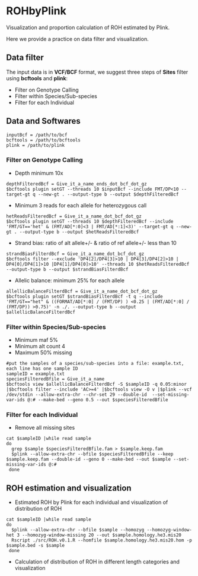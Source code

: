 # ROHbyPlink
Visualization and proportion calculation of ROH estimated by Plink.

Here we provide a practice on data filter and visualization.

## Data filter
The input data is in **VCF/BCF** format, we suggest three steps of **Sites** filter using **bcftools** and **plink**: 
  - Filter on Genotype Calling
  - Filter within Species/Sub-species
  - Filter for each Individual

## Data and Softwares
  ```
  inputBcf = /path/to/bcf
  bcftools = /path/to/bcftools
  plink = /path/to/plink
  
  ```

### Filter on Genotype Calling
  - Depth minimum 10x
  ```
  depthFilteredBcf = Give_it_a_name_ends_dot_bcf_dot_gz
  $bcftools plugin setGT --threads 10 $inputBcf --include FMT/DP<10 --target-gt q --new-gt . --output-type b --output $depthFilteredBcf
  ```
  - Minimum 3 reads for each allele for heterozygous call
  ```
  hetReadsFilteredBcf = Give_it_a_name_dot_bcf_dot_gz
  $bcftools plugin setGT --threads 10 $depthFilteredBcf --include 'FMT/GT=='het' & (FMT/AD[*:0]<3 | FMT/AD[*:1]<3)' --target-gt q --new-gt . --output-type b --output $hetReadsFilteredBcf
  ```
  - Strand bias: ratio of alt allele+/- & ratio of ref allele+/- less than 10
  ```
  strandBiasFilterdBcf = Give_it_a_name_dot_bcf_dot_gz
  $bcftools filter --exclude 'DP4[2]/DP4[3]>10 | DP4[3]/DP4[2]>10 | DP4[0]/DP4[1]>10 |DP4[1]/DP4[0]>10' --threads 10 $hetReadsFilteredBcf --output-type b --output $strandBiasFilterdBcf
  ```
  - Allelic balance: minimum 25% for each allele
  ```
  allellicBalanceFilterdBcf = Give_it_a_name_dot_bcf_dot_gz
  $bcftools plugin setGT $strandBiasFilterdBcf -t q --include 'FMT/GT=="het" & ((FORMAT/AD[*:0] / (FMT/DP) ) <0.25 | (FMT/AD[*:0] / (FMT/DP)) >0.75)' -n ./. --output-type b --output $allellicBalanceFilterdBcf
  ```

### Filter within Species/Sub-species
  - Minimum maf 5%
  - Minimum alt count 4
  - Maximum 50% missing
  ```
  #put the samples of a species/sub-species into a file: example.txt, each line has one sample ID
  sampleID = example.txt
  speciesFilteredBfile = Give_it_a_name
  $bcftools view $allellicBalanceFilterdBcf -S $sampleID -q 0.05:minor |$bcftools filter --include 'AC>=4' |$bcftools view -O v |$plink --vcf /dev/stdin --allow-extra-chr --chr-set 29 --double-id  --set-missing-var-ids @:# --make-bed --geno 0.5 --out $speciesFilteredBfile
  ```

### Filter for each Individual
  - Remove all missing sites
  ```
  cat $sampleID |while read sample
  do
    grep $sample $speciesFilteredBfile.fam > $sample.keep.fam
    $plink --allow-extra-chr --bfile $speciesFilteredBfile --keep $sample.keep.fam --double-id --geno 0 --make-bed --out $sample --set-missing-var-ids @:#
   done
  ```

## ROH estimation and visualization
  - Estimated ROH by Plink for each individual and visualization of distribution of ROH
  ```
  cat $sampleID |while read sample
  do
    $plink --allow-extra-chr --bfile $sample --homozyg --homozyg-window-het 3 --homozyg-window-missing 20 --out $sample.homology.he3.mis20
    Rscript ./src/ROH.v0.1.R --homfile $sample.homology.he3.mis20.hom -p $sample.bed -s $sample
   done
  ```
  - Calculation of distribution of ROH in different length categories and visualization
  ```
  
  ```

